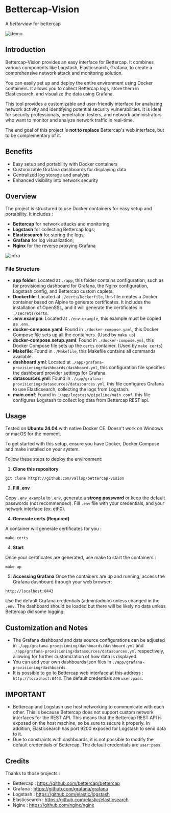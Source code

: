 # Bettercap-Vision

A *betterview* for bettercap

![demo](https://github.com/Vallsp/bettercap-vision/assets/145016532/40f47f61-fbeb-476b-b267-e3236e6b7180)

## Introduction
Bettercap-Vision provides an easy interface for Bettercap. It combines various components like Logstash, Elasticsearch, Grafana, to create a comprehensive network attack and monitoring solution.

You can easily set up and deploy the entire environment using Docker containers. It allows you to collect Bettercap logs, store them in Elasticsearch, and visualize the data using Grafana.

This tool provides a customizable and user-friendly interface for analyzing network activity and identifying potential security vulnerabilities. It is ideal for security professionals, penetration testers, and network administrators who want to monitor and analyze network traffic in real-time.

The end goal of this project is **not to replace** Bettercap's web interface, but to be complementary of it.

## Benefits
- Easy setup and portability with Docker containers
- Customizable Grafana dashboards for displaying data
- Centralized log storage and analysis
- Enhanced visibility into network security

## Overview

The project is structured to use Docker containers for easy setup and portability. It includes : 

- **Bettercap** for network attacks and monitoring;
- **Logstash** for collecting Bettercap logs;
- **Elasticsearch** for storing the logs:
- **Grafana** for log visualization;
- **Nginx** for the reverse proxying Grafana

![infra](https://github.com/Vallsp/bettercap-vision/assets/145016532/ef6cabf0-8096-4e26-9588-5cb3505ef70f)

### File Structure

- **app folder**: Located at `./app`, this folder contains configuration, such as for provisioning dashboard for Grafana, the Nginx configuration, Logstash config, and Bettercap custom caplets.
- **Dockerfile**: Located at `./certs/Dockerfile`, this file creates a Docker container based on Alpine to generate certificates. It includes the installation of OpenSSL, and it will generate the certificates in `./secrets/certs`.
- **.env.example**: Located at `./env.example`, this example must be copied as `.env`.
- **docker-compose.yaml**: Found in `./docker-compose.yaml`, this Docker Compose file sets up all the containers. (Used by `make up`)
- **docker-compose.setup.yaml**: Found in `./docker-compose.yml`, this Docker Compose file sets up the `certs` container. (Used by `make certs`)
- **Makefile**: Found in `./Makefile`, this Makefile contains all commands available.
- **dashboard.yml**: Located at `./app/grafana-provisioning/dashboards/dashboard.yml`, this configuration file specifies the dashboard provider settings for Grafana.
- **datasources.yml**: Found in `./app/grafana-provisioning/datasources/datasources.yml`, this file configures Grafana to use Elasticsearch, collecting the logs from Logstash.
- **main.conf**: Found in `./app/logstash/pipeline/main.conf`, this file configures Logstash to collect log data from Bettercap REST api.

## Usage

Tested on **Ubuntu 24.04** with native Docker CE. Doesn't work on Windows or macOS for the moment.

To get started with this setup, ensure you have Docker, Docker Compose and make installed on your system. 

Follow these steps to deploy the environment:

1. **Clone this repository**

```
git clone https://github.com/vallsp/bettercap-vision
```

2. **Fill .env**

Copy `.env_example` to `.env`, generate a **strong password** or keep the default passwords (not recommended).
Fill `.env` file with your credentials, and your network interface (ex: eth0).

4. **Generate certs (Required)**

A container will generate certificates for you :

```
make certs
```

4. **Start**
    
Once your certificates are generated, use make to start the containers :

```
make up
```

5. **Accessing Grafana**
Once the containers are up and running, access the Grafana dashboard through your web browser:

```http://localhost:8443```


Use the default Grafana credentials (admin/admin) unless changed in the `.env`. The dashboard should be loaded but there will be likely no data unless Bettercap did some logging.

## Customization and Notes

- The Grafana dashboard and data source configurations can be adjusted in `./app/grafana-provisioning/dashboards/dashboard.yml` and `./app/grafana-provisioning/datasources/datasources.yml` respectively, allowing for further customization of how data is displayed.
- You can add your own dashboards json files in `./app/grafana-provisioning/dashboards`.
- It is possible to go to Bettercap web interface at this address : ```http://localhost:8443```. The default credentials are ```user:pass```.

## IMPORTANT

- Bettercap and Logstash use host networking to communicate with each other. This is because Bettercap does not support custom network interfaces for the REST API. This means that the Bettercap REST API is exposed on the host machine, so be sure to secure it properly. In addition, Elasticsearch has port 9200 exposed for Logstash to send data to it.
- Due to constraints with dashboards, it is not possible to modify the default credentials of Bettercap. The default credentials are ```user:pass```.

## Credits

Thanks to those projects :

- Bettercap : https://github.com/bettercap/bettercap
- Grafana : https://github.com/grafana/grafana
- Logstash : https://github.com/elastic/logstash
- Elasticsearch : https://github.com/elastic/elasticsearch
- Nginx : https://github.com/nginx/nginx
